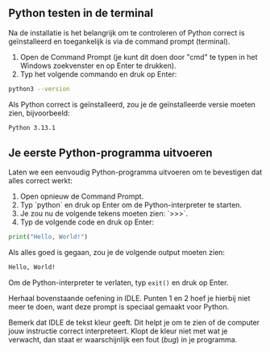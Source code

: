 ## Python testen in de terminal

Na de installatie is het belangrijk om te controleren of Python correct is geïnstalleerd en toegankelijk is via de command prompt (terminal).

1. Open de Command Prompt (je kunt dit doen door "cmd" te typen in het Windows zoekvenster en op Enter te drukken).
2. Typ het volgende commando en druk op Enter:

```bash
python3 --version
```

Als Python correct is geïnstalleerd, zou je de geïnstalleerde versie moeten zien, bijvoorbeeld:

```bash
Python 3.13.1
```

## Je eerste Python-programma uitvoeren

Laten we een eenvoudig Python-programma uitvoeren om te bevestigen dat alles correct werkt:

1. Open opnieuw de Command Prompt.
2. Typ \`python\` en druk op Enter om de Python-interpreter te starten.
3. Je zou nu de volgende tekens moeten zien: \`>>>\`.
4. Typ de volgende code en druk op Enter:

```python
print("Hello, World!")
```

Als alles goed is gegaan, zou je de volgende output moeten zien:

```bash
Hello, World!
```

Om de Python-interpreter te verlaten, typ `exit()` en druk op Enter.

Herhaal bovenstaande oefening in IDLE. Punten 1 en 2 hoef je hierbij niet meer te doen, want deze prompt is speciaal gemaakt voor Python. 

Bemerk dat IDLE de tekst kleur geeft. Dit helpt je om te zien of de computer jouw instructie correct interpreteert. Klopt de kleur niet met wat je verwacht, dan staat er waarschijnlijk een fout (*bug*) in je programma.